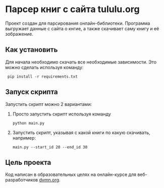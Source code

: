 # Парсер книг с сайта tululu.org

Проект создан для парсирования онлайн-библиотеки. Программа выгружает данные с сайта о кнгие, а также скачивает саму книгу и её зображение.

## Как установить
Для начала необходимо скачать все необходимые зависимости. Это можно сделать используя команду:
```
 pip install -r requirements.txt
```
## Запуск скрипта

Запустить скрипт можно 2 вариантами:

1. Просто запустить скрипт используя команду
    ```
    python main.py
    ```
1.  Запустить скрипт, указывая с какой книги по какую скачивать, например:
    ```
    main.py --start_id 20 --end_id 30
    ```




## Цель проекта
Код написан в образовательных целях на онлайн-курсе для веб-разработчиков [dvmn.org](https://dvmn.org/).